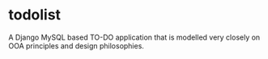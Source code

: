 # todolist
A Django MySQL based TO-DO application that is modelled very closely on OOA principles and design philosophies.
